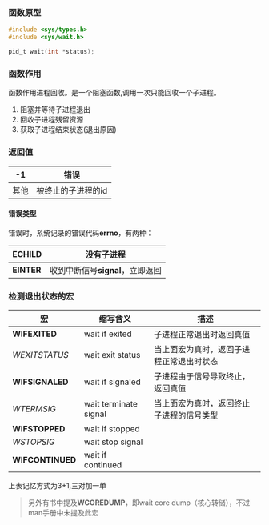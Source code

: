 ### 函数原型
```c
#include <sys/types.h>
#include <sys/wait.h>

pid_t wait(int *status);
```

### 函数作用
函数作用进程回收。是一个阻塞函数,调用一次只能回收一个子进程。

1. 阻塞并等待子进程退出
2. 回收子进程残留资源
3. 获取子进程结束状态(退出原因)

### 返回值
|-1 |错误|
|---|---|
|其他|被终止的子进程的id|
#### 错误类型
错误时，系统记录的错误代码**errno**，有两种：

|ECHILD|没有子进程|
|---|---|
|**EINTER**|收到中断信号**signal**，立即返回|
### 检测退出状态的宏
|宏|缩写含义|描述|
|----|-----|----
|**WIFEXITED**|wait if exited|子进程正常退出时返回真值
|*WEXITSTATUS*|wait exit status|当上面宏为真时，返回子进程正常退出时状态
|**WIFSIGNALED**|wait if signaled|子进程由于信号导致终止，返回真值
|*WTERMSIG*|wait terminate signal|当上面宏为真时，返回终止子进程的信号类型
|**WIFSTOPPED**|wait if stopped|
|*WSTOPSIG*|wait stop signal|
|**WIFCONTINUED**|wait if continued|
上表记忆方式为3+1,三对加一单
>另外有书中提及**WCOREDUMP**，即wait core dump（核心转储），不过man手册中未提及此宏